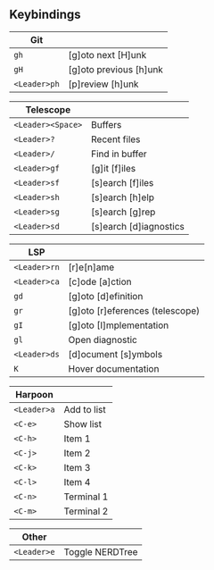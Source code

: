 ## Keybindings

| Git          |                        |
| ------------ | ---------------------- |
| `gh`         | [g]oto next [H]unk     |
| `gH`         | [g]oto previous [h]unk |
| `<Leader>ph` | [p]review [h]unk       |

| Telescope         |                        |
| ----------------- | ---------------------- |
| `<Leader><Space>` | Buffers                |
| `<Leader>?`       | Recent files           |
| `<Leader>/`       | Find in buffer         |
| `<Leader>gf`      | [g]it [f]iles          |
| `<Leader>sf`      | [s]earch [f]iles       |
| `<Leader>sh`      | [s]earch [h]elp        |
| `<Leader>sg`      | [s]earch [g]rep        |
| `<Leader>sd`      | [s]earch [d]iagnostics |

| LSP          |                                 |
| ------------ | ------------------------------- |
| `<Leader>rn` | [r]e[n]ame                      |
| `<Leader>ca` | [c]ode [a]ction                 |
| `gd`         | [g]oto [d]efinition             |
| `gr`         | [g]oto [r]eferences (telescope) |
| `gI`         | [g]oto [I]mplementation         |
| `gl`         | Open diagnostic                 |
| `<Leader>ds` | [d]ocument [s]ymbols            |
| `K`          | Hover documentation             |

| Harpoon     |             |
| ----------- | ----------- |
| `<Leader>a` | Add to list |
| `<C-e>`     | Show list   |
| `<C-h>`     | Item 1      |
| `<C-j>`     | Item 2      |
| `<C-k>`     | Item 3      |
| `<C-l>`     | Item 4      |
| `<C-n>`     | Terminal 1  |
| `<C-m>`     | Terminal 2  |

| Other       |                 |
| ----------- | --------------- |
| `<Leader>e` | Toggle NERDTree |
